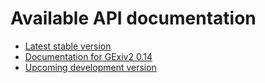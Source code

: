 # Available API documentation

* [Latest stable version](https://gnome.pages.gitlab.gnome.org/gexiv2/docs/latest)
* [Documentation for GExiv2 0.14](https://gnome.pages.gitlab.gnome.org/gexiv2/docs/0.14)
* [Upcoming development version](https://gnome.pages.gitlab.gnome.org/gexiv2/docs/master)
